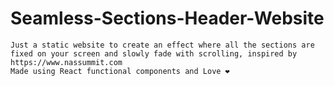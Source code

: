 # Seamless-Sections-Header-Website
    Just a static website to create an effect where all the sections are fixed on your screen and slowly fade with scrolling, inspired by https://www.nassummit.com
    Made using React functional components and Love ❤